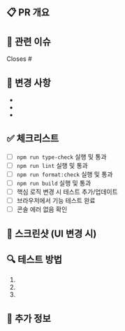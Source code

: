 ## 📋 PR 개요
<!-- 무엇을 변경했는지 간단히 설명 -->

## 🔗 관련 이슈
<!-- Closes #123 형식으로 Issue 연결 -->
Closes #

## 📝 변경 사항
<!-- 주요 변경 내용을 구체적으로 나열 -->
- 
- 
- 

## ✅ 체크리스트
<!-- 모든 항목을 확인하고 체크하세요 -->
- [ ] `npm run type-check` 실행 및 통과
- [ ] `npm run lint` 실행 및 통과
- [ ] `npm run format:check` 실행 및 통과
- [ ] `npm run build` 실행 및 통과
- [ ] 핵심 로직 변경 시 테스트 추가/업데이트
- [ ] 브라우저에서 기능 테스트 완료
- [ ] 콘솔 에러 없음 확인

## 📸 스크린샷 (UI 변경 시)
<!-- UI 변경이 있다면 before/after 스크린샷 첨부 -->

## 🔍 테스트 방법
<!-- 리뷰어가 테스트할 수 있도록 단계별로 설명 -->
1. 
2. 
3. 

## 💭 추가 정보
<!-- 리뷰어가 알아야 할 특별한 사항이 있다면 기재 -->